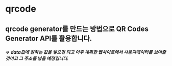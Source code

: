 # qrcode

## qrcode generator를 만드는 방법으로 QR Codes Generator API를 활용합니다.
##### =>  data값에 원하는 값을 넣으면 되고 이후 계획한 웹사이트에서 사용자데이터를 보여줄 것이고 그 주소를 넣을 예정입니다.



